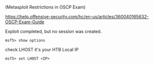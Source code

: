 (Metasploit Restrictions in OSCP Exam)

https://help.offensive-security.com/hc/en-us/articles/360040165632-OSCP-Exam-Guide

Exploit completed, but no session was created.

```
msf5> show options
```

check LHOST it's your HTB Local IP

```
msf5> set LHOST <IP>
```

